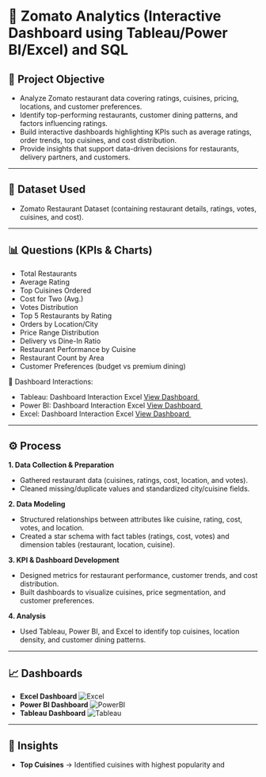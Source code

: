 # 🍴 Zomato Analytics (Interactive Dashboard using Tableau/Power BI/Excel) and SQL

## 📌 Project Objective
- Analyze Zomato restaurant data covering ratings, cuisines, pricing, locations, and customer preferences.  
- Identify top-performing restaurants, customer dining patterns, and factors influencing ratings.  
- Build interactive dashboards highlighting KPIs such as average ratings, order trends, top cuisines, and cost distribution.  
- Provide insights that support data-driven decisions for restaurants, delivery partners, and customers.  

---

## 📂 Dataset Used
- Zomato Restaurant Dataset (containing restaurant details, ratings, votes, cuisines, and cost).  

---

## 📊 Questions (KPIs & Charts)
- Total Restaurants  
- Average Rating  
- Top Cuisines Ordered  
- Cost for Two (Avg.)  
- Votes Distribution  
- Top 5 Restaurants by Rating  
- Orders by Location/City  
- Price Range Distribution  
- Delivery vs Dine-In Ratio  
- Restaurant Performance by Cuisine  
- Restaurant Count by Area  
- Customer Preferences (budget vs premium dining)  

📌 Dashboard Interactions:  
- Tableau: Dashboard Interaction Excel <a href=""> View Dashboard </a> 
- Power BI: Dashboard Interaction Excel <a href=""> View Dashboard </a> 
- Excel: Dashboard Interaction Excel <a href="https://github.com/GururajAngadi/Zomato-Analytics/blob/main/Excel%20Dashboard.png"> View Dashboard </a> 

---

## ⚙️ Process
**1. Data Collection & Preparation**  
- Gathered restaurant data (cuisines, ratings, cost, location, and votes).  
- Cleaned missing/duplicate values and standardized city/cuisine fields.  

**2. Data Modeling**  
- Structured relationships between attributes like cuisine, rating, cost, votes, and location.  
- Created a star schema with fact tables (ratings, cost, votes) and dimension tables (restaurant, location, cuisine).  

**3. KPI & Dashboard Development**  
- Designed metrics for restaurant performance, customer trends, and cost distribution.  
- Built dashboards to visualize cuisines, price segmentation, and customer preferences.  

**4. Analysis**  
- Used Tableau, Power BI, and Excel to identify top cuisines, location density, and customer dining patterns.  

---

## 📈 Dashboards
- **Excel Dashboard** ![Excel](your-link-here)  
- **Power BI Dashboard** ![PowerBI](your-link-here)  
- **Tableau Dashboard** ![Tableau](your-link-here)  

---

## 🔑 Insights
- **Top Cuisines** → Identified cuisines with highest popularity and
